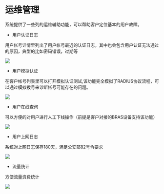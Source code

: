 # 运维管理

系统提供了一些列的运维辅助功能，可以帮助客户定位基本的用户故障。

- 用户认证日志

用户帐号详情里列出了用户帐号最近的认证日志，其中也会包含用户认证无法通过的原因，典型的比如密码错误，过期等

![](http://static.toughcloud.net/toughsms/tc_20181206162744_36.png)

- 用户模拟认证

在客户帐号列表里可以打开模拟认证测试,该功能完全模拟了RADIUS协议流程，可以通过模拟拨号来诊断帐号可能存在的问题。

![](http://static.toughcloud.net/toughsms/tc_20181206163143_37.png)

- 用户在线查询

可以方便的对用户进行人工下线操作（前提是客户对接的BRAS设备支持该功能）

![](http://static.toughcloud.net/toughsms/tc_20181206163414_38.png)

- 用户上网日志

系统对上网日志保存180天，满足公安部82号令要求

![](http://static.toughcloud.net/toughsms/tc_20181206165638_40.png)

- 流量统计

方便流量资费统计

![](http://static.toughcloud.net/toughsms/tc_20181206165933_41.png)